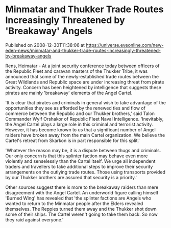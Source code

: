 # Minmatar and Thukker Trade Routes Increasingly Threatened by 'Breakaway' Angels
Published on 2008-12-30T11:38:06 at https://universe.eveonline.com/new-eden-news/minmatar-and-thukker-trade-routes-increasingly-threatened-by-breakaway-angels

Rens, Heimatar - At a joint security conference today between officers of the Republic Fleet and caravan masters of the Thukker Tribe, it was announced that some of the newly-established trade routes between the Great Wildlands and Republic space are under increasing threat from pirate activity. Concern has been heightened by intelligence that suggests these pirates are mainly 'breakaway' elements of the Angel Cartel.

'It is clear that pirates and criminals in general wish to take advantage of the opportunities they see as afforded by the renewed ties and flow of commerce between the Republic and our Thukker brothers,' said Talon Commander Wylf Orshakor of Republic Fleet Naval Intelligence. 'Inevitably, the Angel Cartel plays a large role in this criminal and terrorist activity. However, it has become known to us that a significant number of Angel raiders have broken away from the main Cartel organization. We believe the Cartel's retreat from Skarkon is in part responsible for this split.'

'Whatever the reason may be, it is a dispute between thugs and criminals. Our only concern is that this splinter faction may behave even more violently and senselessly than the Cartel itself. We urge all independent traders and travellers to take additional steps to improve their security arrangements on the outlying trade routes. Those using transports provided by our Thukker brothers are assured that security is a priority.'

Other sources suggest there is more to the breakaway raiders than mere disagreement with the Angel Cartel. An underworld figure calling himself 'Burned Wing' has revealed that 'the splinter factions are Angels who wanted to return to the Minmatar people after the Elders revealed themselves. The Reppies turned them away and the Thukker shot down some of their ships. The Cartel weren't going to take them back. So now they raid against everyone.'
